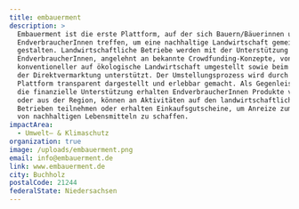 ```yaml
---
title: embauerment
description: >
  Embauerment ist die erste Plattform, auf der sich Bauern/Bäuerinnen und
  EndverbraucherInnen treffen, um eine nachhaltige Landwirtschaft gemeinsam zu
  gestalten. Landwirtschaftliche Betriebe werden mit der Unterstützung der
  EndverbraucherInnen, angelehnt an bekannte Crowdfunding-Konzepte, von
  konventioneller auf ökologische Landwirtschaft umgestellt sowie beim Ausbau
  der Direktvermarktung unterstützt. Der Umstellungsprozess wird durch die
  Plattform transparent dargestellt und erlebbar gemacht. Als Gegenleistung für
  die finanzielle Unterstützung erhalten EndverbraucherInnen Produkte vom Hof
  oder aus der Region, können an Aktivitäten auf den landwirtschaftlichen
  Betrieben teilnehmen oder erhalten Einkaufsgutscheine, um Anreize zum Einkauf
  von nachhaltigen Lebensmitteln zu schaffen.
impactArea:
  - Umwelt– & Klimaschutz
organization: true
image: /uploads/embauerment.png
email: info@embauerment.de
link: www.embauerment.de
city: Buchholz
postalCode: 21244
federalState: Niedersachsen
---
```

